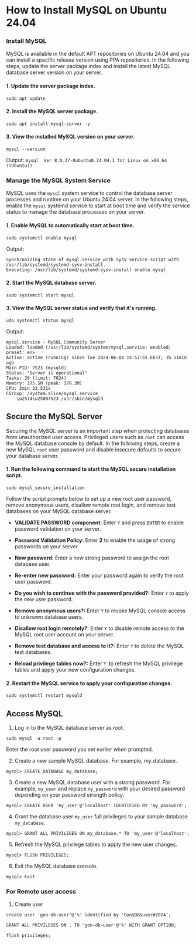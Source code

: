 # How to Install MySQL on Ubuntu 24.04

### Install MySQL
MySQL is available in the default APT repositories on Ubuntu 24.04 and you can install a specific release version using PPA repositories. In the following steps, update the server package index and install the latest MySQL database server version on your server.


#### 1. Update the server package index.
```
sudo apt update
```

#### 2. Install the MySQL server package.
```
sudo apt install mysql-server -y
```
#### 3. View the installed MySQL version on your server.
```
mysql --version
```
Output:
`mysql  Ver 8.0.37-0ubuntu0.24.04.1 for Linux on x86_64 ((Ubuntu))`


### Manage the MySQL System Service
MySQL uses the `mysql` system service to control the database server processes and runtime on your Ubuntu 24.04 server. In the following steps, enable the `mysql` systemd service to start at boot time and verify the service status to manage the database processes on your server.

#### 1. Enable MySQL to automatically start at boot time.
```
sudo systemctl enable mysql
```
Output:
```
Synchronizing state of mysql.service with SysV service script with /usr/lib/systemd/systemd-sysv-install.
Executing: /usr/lib/systemd/systemd-sysv-install enable mysql
```
#### 2. Start the MySQL database server.
```
sudo systemctl start mysql
```

#### 3. View the MySQL server status and verify that it's running.
```
udo systemctl status mysql
```

Output:
```
mysql.service - MySQL Community Server
Loaded: loaded (/usr/lib/systemd/system/mysql.service; enabled; preset: en>
Active: active (running) since Tue 2024-06-04 15:57:55 EEST; 1h 11min ago
Main PID: 7523 (mysqld)
Status: "Server is operational"
Tasks: 38 (limit: 7024)
Memory: 375.5M (peak: 379.3M)
CPU: 2min 32.531s
CGroup: /system.slice/mysql.service
    \u2514\u25007523 /usr/sbin/mysqld

```
## Secure the MySQL Server
Securing the MySQL server is an important step when protecting databases from unauthorized user access. Privileged users such as `root` can access the MySQL database console by default. In the following steps, create a new MySQL `root` user password and disable insecure defaults to secure your database server.

#### 1. Run the following command to start the MySQL secure installation script.
```
sudo mysql_secure_installation
```
Follow the script prompts below to set up a new root user password, remove anonymous users, disallow remote root login, and remove test databases on your MySQL database server.

- **VALIDATE PASSWORD component:** Enter `Y` and press `ENTER` to enable password validation on your server.
- **Password Validation Policy:** Enter **2** to enable the usage of strong passwords on your server.

- **New password:** Enter a new strong password to assign the root database user.
- **Re-enter new password:** Enter your password again to verify the root user password.
- **Do you wish to continue with the password provided?:** Enter `Y` to apply the new user password.
- **Remove anonymous users?:** Enter `Y` to revoke MySQL console access to unknown database users.
- **Disallow root login remotely?:** Enter `Y` to disable remote access to the MySQL root user account on your server.
- **Remove test database and access to it?:** Enter `Y` to delete the MySQL test databases.
- **Reload privilege tables now?:** Enter `Y `to refresh the MySQL privilege tables and apply your new configuration changes.

#### 2. Restart the MySQL service to apply your configuration changes.
```
sudo systemctl restart mysqld
```

## Access MySQL
1. Log in to the MySQL database server as root.
```
sudo mysql -u root -p
```
Enter the root user password you set earlier when prompted.

2. Create a new sample MySQL database. For example, my_database.
```
mysql> CREATE DATABASE my_database;
```
3. Create a new MySQL database user with a strong password. For example, `my_user` and replace `my_password` with your desired password depending on your password strength policy.
```
mysql> CREATE USER 'my_user'@'localhost' IDENTIFIED BY 'my_password';
```

4. Grant the database user `my_user` full privileges to your sample database `my_database`.
```
mysql> GRANT ALL PRIVILEGES ON my_database.* TO 'my_user'@'localhost';
```
5. Refresh the MySQL privilege tables to apply the new user changes.
```
mysql> FLUSH PRIVILEGES;
```
6. Exit the MySQL database console.
```
mysql> Exit
```

### For Remote user access
1. Create user
```
create user 'gon-db-user'@'%' identified by 'Gon$DB&user#2024';

GRANT ALL PRIVILEGES ON . TO 'gon-db-user'@'%' WITH GRANT OPTION;

flush privileges;
```


